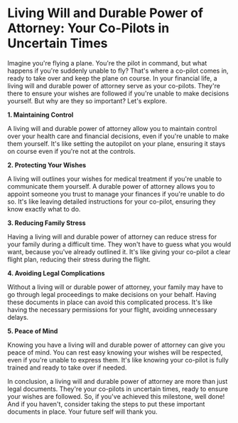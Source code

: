 # Living Will and Durable Power of Attorney: Your Co-Pilots in Uncertain Times

Imagine you're flying a plane. You're the pilot in command, but what happens if you're suddenly unable to fly? That's where a co-pilot comes in, ready to take over and keep the plane on course. In your financial life, a living will and durable power of attorney serve as your co-pilots. They're there to ensure your wishes are followed if you're unable to make decisions yourself. But why are they so important? Let's explore.

**1. Maintaining Control**

A living will and durable power of attorney allow you to maintain control over your health care and financial decisions, even if you're unable to make them yourself. It's like setting the autopilot on your plane, ensuring it stays on course even if you're not at the controls.

**2. Protecting Your Wishes**

A living will outlines your wishes for medical treatment if you're unable to communicate them yourself. A durable power of attorney allows you to appoint someone you trust to manage your finances if you're unable to do so. It's like leaving detailed instructions for your co-pilot, ensuring they know exactly what to do.

**3. Reducing Family Stress**

Having a living will and durable power of attorney can reduce stress for your family during a difficult time. They won't have to guess what you would want, because you've already outlined it. It's like giving your co-pilot a clear flight plan, reducing their stress during the flight.

**4. Avoiding Legal Complications**

Without a living will or durable power of attorney, your family may have to go through legal proceedings to make decisions on your behalf. Having these documents in place can avoid this complicated process. It's like having the necessary permissions for your flight, avoiding unnecessary delays.

**5. Peace of Mind**

Knowing you have a living will and durable power of attorney can give you peace of mind. You can rest easy knowing your wishes will be respected, even if you're unable to express them. It's like knowing your co-pilot is fully trained and ready to take over if needed.

In conclusion, a living will and durable power of attorney are more than just legal documents. They're your co-pilots in uncertain times, ready to ensure your wishes are followed. So, if you've achieved this milestone, well done! And if you haven't, consider taking the steps to put these important documents in place. Your future self will thank you.
